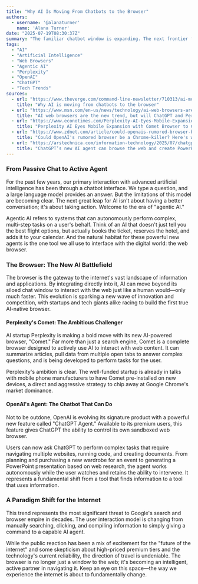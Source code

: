 ```yaml
---
title: "Why AI Is Moving From Chatbots to the Browser"
authors:
  - username: '@alanaturner'
    name: 'Alana Turner'
date: "2025-07-19T08:30:37Z"
summary: "The familiar chatbot window is expanding. The next frontier for artificial intelligence isn't just answering your questions—it's actively browsing the web for you. Discover how companies like Perplexity and OpenAI are transforming browsers into intelligent 'agents' set to redefine our online experience."
tags:
  - "AI"
  - "Artificial Intelligence"
  - "Web Browsers"
  - "Agentic AI"
  - "Perplexity"
  - "OpenAI"
  - "ChatGPT"
  - "Tech Trends"
sources:
  - url: "https://www.theverge.com/command-line-newsletter/710313/ai-moves-chatbots-to-web-browser-chatgpt-agent-perplexity-comet"
    title: "Why AI is moving from chatbots to the browser"
  - url: "https://www.msn.com/en-us/news/technology/ai-web-browsers-are-the-new-trend-but-will-chatgpt-and-perplexity-chrome-competitors-turn-out-to-be-a-fad/ar-AA1IpkXz"
    title: "AI web browsers are the new trend, but will ChatGPT and Perplexity Chrome competitors turn out to be a fad?"
  - url: "https://www.econotimes.com/Perplexity-AI-Eyes-Mobile-Expansion-with-Comet-Browser-to-Challenge-Google-1716502"
    title: "Perplexity AI Eyes Mobile Expansion with Comet Browser to Challenge Google."
  - url: "https://www.zdnet.com/article/could-openais-rumored-browser-be-a-chrome-killer-heres-what-im-expecting/"
    title: "Could OpenAI's rumored browser be a Chrome-killer? Here's what I'm expecting"
  - url: "https://arstechnica.com/information-technology/2025/07/chatgpts-new-ai-agent-can-browse-the-web-and-create-powerpoint-slideshows/"
    title: "ChatGPT’s new AI agent can browse the web and create PowerPoint slideshows"
---
```


### From Passive Chat to Active Agent

For the past few years, our primary interaction with advanced artificial intelligence has been through a chatbot interface. We type a question, and a large language model provides an answer. But the limitations of this model are becoming clear. The next great leap for AI isn't about having a better conversation; it's about taking action. Welcome to the era of "agentic AI."

Agentic AI refers to systems that can autonomously perform complex, multi-step tasks on a user's behalf. Think of an AI that doesn't just tell you the best flight options, but actually books the ticket, reserves the hotel, and adds it to your calendar. And the natural habitat for these powerful new agents is the one tool we all use to interface with the digital world: the web browser.

### The Browser: The New AI Battlefield

The browser is the gateway to the internet's vast landscape of information and applications. By integrating directly into it, AI can move beyond its siloed chat window to interact with the web just like a human would—only much faster. This evolution is sparking a new wave of innovation and competition, with startups and tech giants alike racing to build the first true AI-native browser.

#### Perplexity's Comet: The Ambitious Challenger

AI startup Perplexity is making a bold move with its new AI-powered browser, "Comet." Far more than just a search engine, Comet is a complete browser designed to actively use AI to interact with web content. It can summarize articles, pull data from multiple open tabs to answer complex questions, and is being developed to perform tasks for the user.

Perplexity's ambition is clear. The well-funded startup is already in talks with mobile phone manufacturers to have Comet pre-installed on new devices, a direct and aggressive strategy to chip away at Google Chrome's market dominance.

#### OpenAI's Agent: The Chatbot That Can Do

Not to be outdone, OpenAI is evolving its signature product with a powerful new feature called "ChatGPT Agent." Available to its premium users, this feature gives ChatGPT the ability to control its own sandboxed web browser. 

Users can now ask ChatGPT to perform complex tasks that require navigating multiple websites, running code, and creating documents. From planning and purchasing a new wardrobe for an event to generating a PowerPoint presentation based on web research, the agent works autonomously while the user watches and retains the ability to intervene. It represents a fundamental shift from a tool that finds information to a tool that *uses* information.

### A Paradigm Shift for the Internet

This trend represents the most significant threat to Google's search and browser empire in decades. The user interaction model is changing from manually searching, clicking, and compiling information to simply giving a command to a capable AI agent.

While the public reaction has been a mix of excitement for the "future of the internet" and some skepticism about high-priced premium tiers and the technology's current reliability, the direction of travel is undeniable. The browser is no longer just a window to the web; it's becoming an intelligent, active partner in navigating it. Keep an eye on this space—the way we experience the internet is about to fundamentally change.
